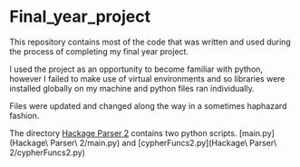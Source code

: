 # Final_year_project

This repository contains most of the code that was written and used during the process of completing my final year project.

I used the project as an opportunity to become familiar with python, however I failed to make use of virtual environments and so 
libraries were installed globally on my machine and python files ran individually.

Files were updated and changed along the way in a sometimes haphazard fashion.

The directory [Hackage Parser 2](https://github.com/P-Arnold/Final_year_project/tree/master/Hackage%20Parser%202) contains two python scripts. [main.py](Hackage\ Parser\ 2/main.py) and [cypherFuncs2.py](Hackage\ Parser\ 2/cypherFuncs2.py)


